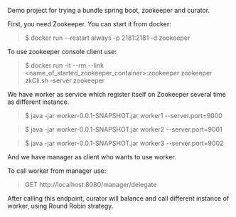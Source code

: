 Demo project for trying a bundle spring boot, zookeeper and curator.

First, you need Zookeeper. You can start it from docker:

  >$ docker run --restart always -p 2181:2181 -d zookeeper

To use zookeeper console client use:

  >$ docker run -it --rm --link <name_of_started_zookeeper_container>:zookeeper zookeeper zkCli.sh -server zookeeper

We have worker as service which register itself on Zookeeper several time as different instance.

  >$ java -jar worker-0.0.1-SNAPSHOT.jar worker1 --server.port=9000
  
  >$ java -jar worker-0.0.1-SNAPSHOT.jar worker2 --server.port=9001
  
  >$ java -jar worker-0.0.1-SNAPSHOT.jar worker3 --server.port=9002

And we have manager as client who wants to use worker.

To call worker from manager use:

  >GET http://localhost:8080/manager/delegate

After calling this endpoint, curator will balance and call different instance of worker, using Round Robin strategy.
